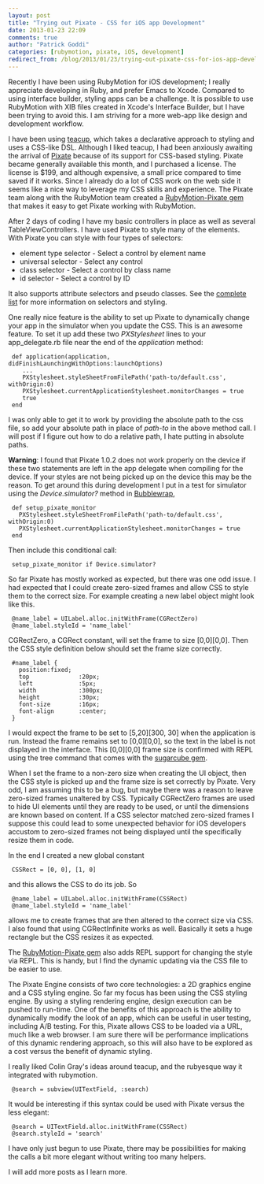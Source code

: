 ```yaml
---
layout: post
title: "Trying out Pixate - CSS for iOS app Development"
date: 2013-01-23 22:09
comments: true
author: "Patrick Goddi"
categories: [rubymotion, pixate, iOS, development]
redirect_from: /blog/2013/01/23/trying-out-pixate-css-for-ios-app-development
---
```

Recently I have been using RubyMotion for iOS development; I really  appreciate developing in Ruby, and prefer Emacs to Xcode. Compared to using interface builder, styling apps can be a challenge. It is possible to use RubyMotion with XIB files created in Xcode's Interface Builder, but I have been trying to avoid this. I am striving for a more web-app like design and development workflow. 

I have been using [teacup](https://github.com/rubymotion/teacup), which takes a declarative approach to styling and uses a CSS-like DSL. Although I liked teacup, I had been anxiously awaiting the arrival of [Pixate](http://www.pixate.com/) because of its support for CSS-based styling. Pixate became generally available this month, and I purchased a license. The license is $199, and although expensive, a small price compared to time saved if it works. Since I already do a lot of CSS work on the web side it seems like a nice way to leverage my CSS skills and experience. The Pixate team along with the RubyMotion team created a [RubyMotion-Pixate gem](https://github.com/Pixate/RubyMotion-Pixate) that makes it easy to get Pixate working with RubyMotion. 

After 2 days of coding I have my basic controllers in place as well as several TableViewControllers. I have used Pixate to style many of the elements. With Pixate you can style with four types of selectors:

* element type selector - Select a control by element name
* universal selector - Select any control
* class selector - Select a control by class name
* id selector - Select a control by ID

<!--more-->

It also supports attribute selectors and pseudo classes. See the [complete list](http://cdn.pixate.com/docs/engine/ios/1.0/Pixate%20Engine%20for%20iOS%20Styling%20Reference.html) for more information on selectors and styling.

One really nice feature is the ability to set up Pixate to dynamically change your app in the simulator when you update the CSS. This is an awesome feature. To set it up add these two  _PXStylesheet_ lines to your app_delegate.rb file near the end of the _application_ method:
     
     def application(application, didFinishLaunchingWithOptions:launchOptions)
        ...
        PXStylesheet.styleSheetFromFilePath('path-to/default.css', withOrigin:0)
        PXStylesheet.currentApplicationStylesheet.monitorChanges = true  
        true
     end


I was only able to get it to work by providing the absolute path to the css file, so add your absolute path in place of _path-to_ in the above method call. I will post if I figure out how to do a relative path, I hate putting in absolute paths. 

**Warning**: I found that Pixate 1.0.2 does not work properly on the device if these two statements are left in the app delegate when compiling for the device. If your styles are not being picked up on the device this may be the reason. To get around this during development I put in a test for simulator using the _Device.simulator?_ method in [Bubblewrap](https://github.com/rubymotion/BubbleWrap),

     def setup_pixate_monitor 
       PXStylesheet.styleSheetFromFilePath('path-to/default.css', withOrigin:0)
       PXStylesheet.currentApplicationStylesheet.monitorChanges = true
     end

Then include this conditional call:
     
     setup_pixate_monitor if Device.simulator?

So far Pixate has mostly worked as expected, but there was one odd issue. I had expected that I could create zero-sized frames and allow CSS to style them to the correct size. For example creating a new label object might look like this.

     @name_label = UILabel.alloc.initWithFrame(CGRectZero)
     @name_label.styleId = 'name_label'


CGRectZero, a CGRect constant, will set the frame to size [0,0][0,0]. Then the CSS style definition below should set the frame size correctly.

     #name_label { 
	   position:fixed;
	   top              :20px;
	   left             :5px;
 	   width            :300px;
	   height           :30px;  
	   font-size        :16px;
	   font-align       :center;  
     } 


I would expect the frame to be set to [5,20][300, 30] when the application is run. Instead the frame remains set to [0,0][0,0], so the text in the label is not displayed in the interface. This [0,0][0,0] frame size is confirmed with REPL using the tree command that comes with the [sugarcube gem](https://github.com/rubymotion/sugarcube). 

When I set the frame to a non-zero size when creating the UI object, then the CSS style is picked up and the frame size is set correctly by Pixate. Very odd, I am assuming this to be a bug, but maybe there was a reason to leave zero-sized frames unaltered by CSS. Typically CGRectZero frames are used to hide UI elements until they are ready to be used, or until the dimensions are known based on content.  If a CSS selector matched zero-sized frames I suppose this could lead to some unexpected behavior for iOS developers accustom to zero-sized frames not being displayed until the specifically resize them in code.

In the end I created a new global constant
   
     CSSRect = [0, 0], [1, 0] 

and this allows the CSS to do its job. So

     @name_label = UILabel.alloc.initWithFrame(CSSRect)
     @name_label.styleId = 'name_label'

allows me to create frames that are then altered to the correct size via CSS. I also found that using CGRectInfinite works as well. Basically it sets a huge rectangle but the CSS resizes it as expected.

The  [RubyMotion-Pixate gem](https://github.com/Pixate/RubyMotion-Pixate) also adds REPL support for changing the style via REPL. This is handy, but I find the dynamic updating via the CSS file to be easier to use.

The Pixate Engine consists of two core technologies: a 2D graphics engine and a CSS styling engine. So far my focus has been using the CSS styling engine.  By using a styling rendering engine, design execution can be pushed to run-time. One of the benefits of this approach is the ability to dynamically modify the look of an app, which can be useful in user testing, including A/B testing. For this, Pixate allows CSS to be loaded via a URL, much like a web browser. I am sure there will be performance implications of this dynamic rendering approach, so this will also have to be explored as a cost versus the benefit of dynamic styling.

I really liked Colin Gray's ideas around teacup, and the rubyesque way it integrated with rubymotion. 

     @search = subview(UITextField, :search)


It would be interesting if this syntax could be used with Pixate versus the less elegant: 

     @search = UITextField.alloc.initWithFrame(CSSRect)
     @search.styleId = 'search'


I have only just begun to use Pixate, there may be possibilities for making the calls a bit more elegant without writing too many helpers. 

I will add more posts as I learn more.


 